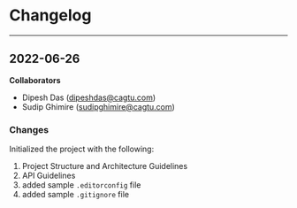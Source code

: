 # Changelog

<hr/>

## 2022-06-26

**Collaborators**
- Dipesh Das (dipeshdas@cagtu.com)
- Sudip Ghimire (sudipghimire@cagtu.com)

### Changes
Initialized the project with the following:

1. Project Structure and Architecture Guidelines
2. API Guidelines
3. added sample `.editorconfig` file
4. added sample `.gitignore` file
